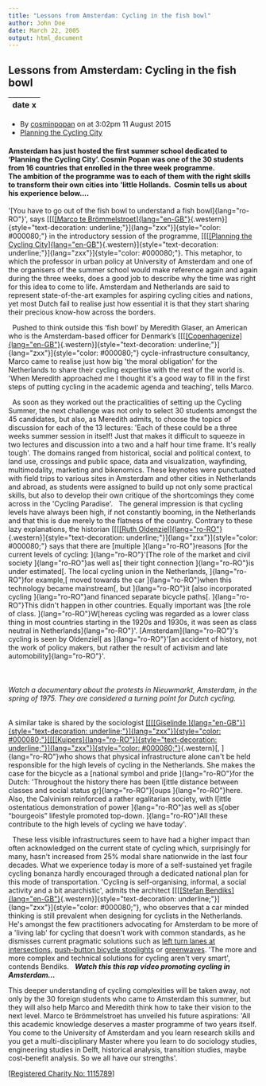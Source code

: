 ```yaml
---
title: "Lessons from Amsterdam: Cycling in the fish bowl"
author: John Doe
date: March 22, 2005
output: html_document
---
```


Lessons from Amsterdam: Cycling in the fish bowl
------------------------------------------------

| date x |
|--------|

-   By [cosminpopan](/users/cosminpopan) on at 3:02pm 11 August 2015
-   [Planning the Cycling City](/tags/3067)

#### Amsterdam has just hosted the first summer school dedicated to ‘Planning the Cycling City’. Cosmin Popan was one of the 30 students from 16 countries that enrolled in the three week programme. The ambition of the programme was to  each of them with the right skills to transform their own cities into 'little Hollands.  Cosmin tells us about his experience below.... 

'[You have to go out of the fish bowl to understand a fish
bowl]{lang="ro-RO"}', says [[[[[Marco te
Brömmelstroet]{lang="en-GB"}](https://twitter.com/fietsprofessor){.western}]{style="text-decoration: underline;"}]{lang="zxx"}]{style="color: #000080;"}
in the introductory session of the programme, [[[[[Planning the Cycling
City]{lang="en-GB"}](http://gsss.uva.nl/summer-winter/summer/content/planning-the-cycling-city/planning-the-cycling-city.html){.western}]{style="text-decoration: underline;"}]{lang="zxx"}]{style="color: #000080;"}.
This metaphor, to which the professor in urban policy at University of
Amsterdam and one of the organisers of the summer school would make
reference again and again during the three weeks, does a good job to
describe why the time was right for this idea to come to life. Amsterdam
and Netherlands are said to represent state-of-the-art examples for
aspiring cycling cities and nations, yet most Dutch fail to realise just
how essential it is that they start sharing their precious know-how
across the borders.

 
Pushed to think outside this ‘fish bowl’ by Meredith Glaser, an American
who is the Amsterdam-based officer for Denmark’s
[[[[[Copenhagenize]{lang="en-GB"}](http://www.copenhagenize.com/){.western}]{style="text-decoration: underline;"}]{lang="zxx"}]{style="color: #000080;"}
cycle-infrastructure consultancy, Marco came to realise just how big
'the moral obligation' for the Netherlands to share their cycling
expertise with the rest of the world is. 'When Meredith approached me I
thought it's a good way to fill in the first steps of putting cycling in
the academic agenda and teaching', tells Marco.

 
As soon as they worked out the practicalities of setting up the Cycling
Summer, the next challenge was not only to select 30 students amongst
the 45 candidates, but also, as Meredith admits, to choose the topics of
discussion for each of the 13 lectures: 'Each of these could be a three
weeks summer session in itself! Just that makes it difficult to squeeze
in two lectures and discussion into a two and a half hour time frame.
It's really tough'. The domains ranged from historical, social and
political context, to land use, crossings and public space, data and
visualization, wayfinding, multimodality, marketing and bikenomics.
These keynotes were punctuated with field trips to various sites in
Amsterdam and other cities in Netherlands and abroad, as students were
assigned to build up not only some practical skills, but also to develop
their own critique of the shortcomings they come across in the 'Cycling
Paradise'.
 
The general impression is that cycling levels have always been high, if
not constantly booming, in the Netherlands and that this is due merely
to the flatness of the country. Contrary to these lazy explanations, the
historian [[[[[Ruth
Oldenziel]{lang="ro-RO"}](https://www.tue.nl/en/university/departments/industrial-engineering-innovation-sciences/the-department/staff/detail/ep/e/d/ep-uid/20031044/){.western}]{style="text-decoration: underline;"}]{lang="zxx"}]{style="color: #000080;"} says
that there are [multiple ]{lang="ro-RO"}reasons [for the current levels
of cycling: ]{lang="ro-RO"}'[The role of the market and civil society
]{lang="ro-RO"}as well as[ their tight connection ]{lang="ro-RO"}is
under estimated[. The local cycling union in the Netherlands,
]{lang="ro-RO"}for example,[ moved towards the car ]{lang="ro-RO"}when
this technology became mainstream[, but ]{lang="ro-RO"}it [also
incorporated cycling ]{lang="ro-RO"}and financed separate bicycle
paths[. ]{lang="ro-RO"}This didn't happen in other countries. Equally
important was [the role of class. ]{lang="ro-RO"}W[hereas cycling was
regarded as a lower class thing in most countries starting in the 1920s
and 1930s, it was seen as class neutral in Netherlands]{lang="ro-RO"}'.
[Amsterdam]{lang="ro-RO"}'s cycling is seen by Oldenziel[ as
]{lang="ro-RO"}'[an accident of history, not the work of policy makers,
but rather the result of activism and late automobility]{lang="ro-RO"}'.

 

###### Watch a documentary about the protests in Nieuwmarkt, Amsterdam, in the spring of 1975. They are considered a turning point for Dutch cycling.

A similar take is shared by the sociologist [[[[[Giselinde
]{lang="en-GB"}]{style="text-decoration: underline;"}]{lang="zxx"}]{style="color: #000080;"}[[[[Kuipers]{lang="ro-RO"}]{style="text-decoration: underline;"}]{lang="zxx"}]{style="color: #000080;"}](http://www.giselinde.nl/){.western}[,
]{lang="ro-RO"}who shows that physical infrastructure alone can't be
held responsible for the high levels of cycling in the Netherlands. She
makes the case for the bicycle as a [national symbol and pride
]{lang="ro-RO"}for the Dutch: 'Throughout the history there has been
l[ittle distance between classes and social status
gr]{lang="ro-RO"}[oups ]{lang="ro-RO"}here. Also, the Calvinism
reinforced a rather egalitarian society, with l[ittle ostentatious
demonstration of power ]{lang="ro-RO"}as well as s[ober “bourgeois”
lifestyle promoted top-down. ]{lang="ro-RO"}All these contribute to the
high levels of cycling we have today'.

 
These less visible infrastructures seem to have had a higher impact than
often acknowledged on the current state of cycling which, surprisingly
for many, hasn't increased from 25% modal share nationwide in the last
four decades. What we experience today is more of a self-sustained yet
fragile cycling bonanza hardly encouraged through a dedicated national
plan for this mode of transportation. 'Cycling is self-organising,
informal, a social activity and a bit anarchistic', admits the architect
[[[[[Stefan
Bendiks]{lang="en-GB"}](http://www.artgineering.nl/){.western}]{style="text-decoration: underline;"}]{lang="zxx"}]{style="color: #000080;"},
who observes that a car minded thinking is still prevalent when
designing for cyclists in the Netherlands. He's amongst the few
practitioners advocating for Amsterdam to be more of a 'living lab' for
cycling that doesn't work with common standards, as he dismisses current
pragmatic solutions such as [left turn lanes at
intersections](https://bicycledutch.files.wordpress.com/2015/05/amsterdam-zuid-04.jpg),
[push-button bicycle
stoplights](http://www.fietsberaad.nl/?section=Voorbeeldenbank&lang=en&ontwerpvoorbeeldPage=Verkeerslichten&mode=detail&repository=Various+waiting-time+predictors)
or
[greenwaves](http://www.fietsberaad.nl/index.cfm?lang=en&section=Voorbeeldenbank&mode=detail&repository=Green+wave+for+cyclists).
'The more and more complex and technical solutions for cycling aren't
very smart', contends Bendiks.
 
***Watch this this rap video promoting cycling in Amsterdam...***

This deeper understanding of cycling complexities will be taken away,
not only by the 30 foreign students who came to Amsterdam this summer,
but they will also help Marco and Meredith think how to take their
vision to the next level. Marco te Brömmelstroet has unveiled his future
aspirations: 'All this academic knowledge deserves a master programme of
two years itself. You come to the University of Amsterdam and you learn
research skills and you get a multi-disciplinary Master where you learn
to do sociology studies, engineering studies in Delft, historical
analysis, transition studies, maybe cost-benefit analysis. So we all
have our strengths'.

[[Registered Charity No: 1115789](https://lcc.org.uk/pages/about-us)]
